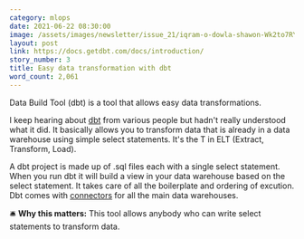 ```yaml
---
category: mlops
date: 2021-06-22 08:30:00
image: /assets/images/newsletter/issue_21/iqram-o-dowla-shawon-Wk2to7RYKHo-unsplash.jpeg
layout: post
link: https://docs.getdbt.com/docs/introduction/
story_number: 3
title: Easy data transformation with dbt
word_count: 2,061
---
```


Data Build Tool (dbt) is a tool that allows easy data transformations.

I keep hearing about [dbt](https://docs.getdbt.com/docs/introduction/) from various people but hadn't really understood what it did. It basically allows you to transform data that is already in a data warehouse using simple select statements. It's the T in ELT (Extract, Transform, Load).

A dbt project is made up of .sql files each with a single select statement. When you run dbt it will build a view in your data warehouse based on the select statement. It takes care of all the boilerplate and ordering of excution. Dbt comes with [connectors](https://docs.getdbt.com/docs/available-adapters) for all the main data warehouses.

🛎️ **Why this matters:** This tool allows anybody who can write select statements to transform data.
